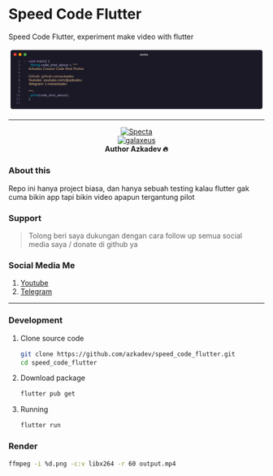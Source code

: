 # Speed Code Flutter

Speed Code Flutter, experiment make video with flutter

![Result](/screenshot/result.png)


---

<p align="center">
    <a href="https://github.com/azkadev">
        <img src="https://telegra.ph/file/e90bdeab8390b8c0d9df2.png" alt="Specta"
            width="312"
            height="312">
    </a>
    <br>
    <a href="https://youtube.com/c/galaxeus">
        <img
            src="https://raw.githubusercontent.com/azkadev/azkadev/main/assets/images/powered_galaxeus.png"
            alt="galaxeus"
            width="350"
            height="80"
        >
    </a>
    <br>
    <b>Author Azkadev 🔥</b>
    <br>
</p>
 
### About this

Repo ini hanya project biasa, dan hanya sebuah testing kalau flutter gak cuma bikin app tapi bikin video apapun tergantung pilot

### Support
> Tolong beri saya dukungan dengan cara follow up semua social media saya / donate di github ya

### Social Media Me

1. [Youtube](https://youtube.com/@azkadev)
2. [Telegram](https://t.me/azkadev)

---

### Development

1. Clone source code 

    ```bash
    git clone https://github.com/azkadev/speed_code_flutter.git
    cd speed_code_flutter
    ```

2. Download package

    ```bash
    flutter pub get
    ```

3. Running

    ```bash
    flutter run
    ``` 

### Render

```bash
ffmpeg -i %d.png -c:v libx264 -r 60 output.mp4
```
